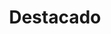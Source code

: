 ---
widget: blank
headless: true
weight: 2
active: true

title: "Destacado"

design:
  spacing:
    padding: ["20px", "0", "20px", "0"]
  columns: '1'
  background:
      image: 'divider.svg'
      image_darken: 0
      image_size: cover
      image_position: center
      image_parallax: false	  
---